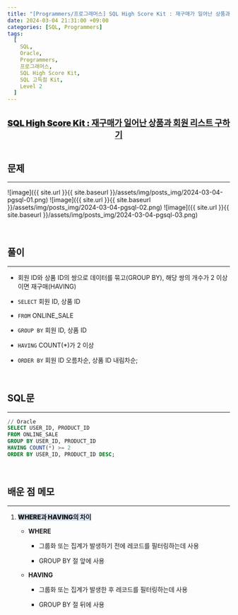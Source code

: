 ```yaml
---
title: "[Programmers/프로그래머스] SQL High Score Kit : 재구매가 일어난 상품과 회원 리스트 구하기 (Oracle)"
date: 2024-03-04 21:31:00 +09:00
categories: [SQL, Programmers]
tags:
  [
    SQL,
    Oracle,
    Programmers,
    프로그래머스,
    SQL High Score Kit,
    SQL 고득점 Kit,
    Level 2
  ]
---
```


  <br/>

<center><a href="https://school.programmers.co.kr/learn/courses/30/lessons/131536" style = 'font-size : 1.18rem; font-weight : 900'>SQL High Score Kit : 재구매가 일어난 상품과 회원 리스트 구하기</a></center>

  <br/>

## **문제**

---

![image]({{ site.url }}{{ site.baseurl }}/assets/img/posts_img/2024-03-04-pgsql-01.png)
![image]({{ site.url }}{{ site.baseurl }}/assets/img/posts_img/2024-03-04-pgsql-02.png)
![image]({{ site.url }}{{ site.baseurl }}/assets/img/posts_img/2024-03-04-pgsql-03.png)

  <br/>

## **풀이**

---

- 회원 ID와 상품 ID의 쌍으로 데이터를 묶고(GROUP BY), 해당 쌍의 개수가 2 이상이면 재구매(HAVING)

- `SELECT` 회원 ID, 상품 ID
- `FROM` ONLINE_SALE
- `GROUP BY` 회원 ID, 상품 ID
- `HAVING` COUNT(\*)가 2 이상
- `ORDER BY` 회원 ID 오름차순, 상품 ID 내림차순;

  <br/>

## **SQL문**

---

```sql
// Oracle
SELECT USER_ID, PRODUCT_ID
FROM ONLINE_SALE
GROUP BY USER_ID, PRODUCT_ID
HAVING COUNT(*) >= 2
ORDER BY USER_ID, PRODUCT_ID DESC;
```

<br/>

## **배운 점 메모**

---

1. <span style = 'background-color : rgb(132, 170, 214, 0.3); font-weight : 900'>WHERE과 HAVING의 차이</span>

   - **WHERE**

     - 그룹화 또는 집계가 발생하기 전에 레코드를 필터링하는데 사용

     - GROUP BY 절 앞에 사용

   - **HAVING**

     - 그룹화 또는 집계가 발생한 후 레코드를 필터링하는데 사용

     - GROUP BY 절 뒤에 사용

<br/>

<!-- ## **정리**

---

<br/> -->

<!--
## **참고 사이트**

---
<br/>
-->
